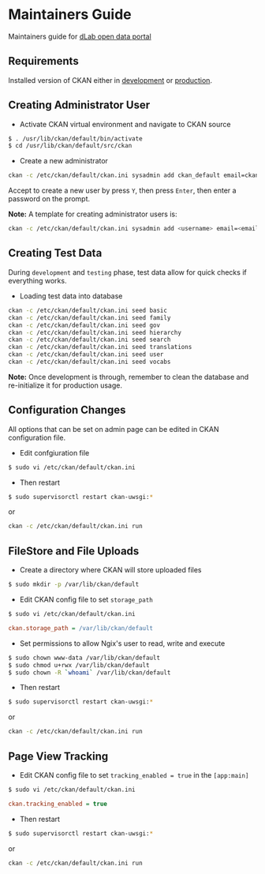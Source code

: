 # Maintainers Guide

Maintainers guide for [dLab open data portal](https://github.com/dlab-tz/dlab_portal)


## Requirements

Installed version of CKAN either in [development](https://github.com/dlab-tz/dlab_portal/blob/master/DEVELOP.md) or [production](https://github.com/dlab-tz/dlab_portal/blob/master/PRODUCTION.md).


## Creating Administrator User

- Activate CKAN virtual environment and navigate to CKAN source
```sh
$ . /usr/lib/ckan/default/bin/activate
$ cd /usr/lib/ckan/default/src/ckan
```

- Create a new administrator
```sh
ckan -c /etc/ckan/default/ckan.ini sysadmin add ckan_default email=ckan_default@localhost name=ckan_default
```
Accept to create a new user by press `Y`, then press `Enter`, then enter a password on the prompt.


**Note:**
A template for creating administrator users is:
```sh
ckan -c /etc/ckan/default/ckan.ini sysadmin add <username> email=<email> name=<name>
```


## Creating Test Data

During `development` and `testing` phase, test data allow for quick checks if everything works.

- Loading test data into database

```sh
ckan -c /etc/ckan/default/ckan.ini seed basic
ckan -c /etc/ckan/default/ckan.ini seed family
ckan -c /etc/ckan/default/ckan.ini seed gov
ckan -c /etc/ckan/default/ckan.ini seed hierarchy
ckan -c /etc/ckan/default/ckan.ini seed search
ckan -c /etc/ckan/default/ckan.ini seed translations
ckan -c /etc/ckan/default/ckan.ini seed user
ckan -c /etc/ckan/default/ckan.ini seed vocabs
```

**Note:**
Once development is through, remember to clean the database and re-initialize it for production usage.


## Configuration Changes

All options that can be set on admin page can be edited in CKAN configuration file.

- Edit confgiuration file
```sh
$ sudo vi /etc/ckan/default/ckan.ini
```

- Then restart
```sh
$ sudo supervisorctl restart ckan-uwsgi:*
```

or

```sh
ckan -c /etc/ckan/default/ckan.ini run
```

## FileStore and File Uploads

- Create a directory where CKAN will store uploaded files
```sh
$ sudo mkdir -p /var/lib/ckan/default
```

- Edit CKAN config file to set `storage_path`
```sh
$ sudo vi /etc/ckan/default/ckan.ini
```

```ini
ckan.storage_path = /var/lib/ckan/default
```

- Set permissions to allow Ngix's user to read, write and execute
```sh
$ sudo chown www-data /var/lib/ckan/default
$ sudo chmod u+rwx /var/lib/ckan/default
$ sudo chown -R `whoami` /var/lib/ckan/default
```

- Then restart
```sh
$ sudo supervisorctl restart ckan-uwsgi:*
```

or

```sh
ckan -c /etc/ckan/default/ckan.ini run
```

## Page View Tracking

- Edit CKAN config file to set `tracking_enabled = true` in the `[app:main]`
```sh
$ sudo vi /etc/ckan/default/ckan.ini
```

```ini
ckan.tracking_enabled = true
```

- Then restart
```sh
$ sudo supervisorctl restart ckan-uwsgi:*
```

or

```sh
ckan -c /etc/ckan/default/ckan.ini run
